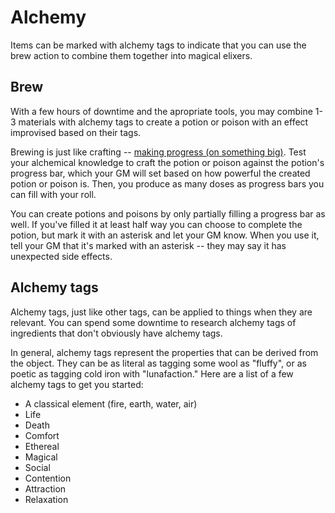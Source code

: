 # Alchemy

Items can be marked with alchemy tags to indicate that you can use the brew action to combine them together into magical elixers.

## <i class="ra ra-potion"></i>  Brew

With a few hours of downtime and the apropriate tools, you may combine 1-3 materials with alchemy tags to create a potion or poison with an effect improvised based on their tags.

Brewing is just like crafting -- [making progress (on something big)](../gameplay/basic_actions.md#make-progress-on-something-big). Test your alchemical knowledge to craft the potion or poison against the potion's progress bar, which your GM will set based on how powerful the created potion or poison is. Then, you produce as many doses as progress bars you can fill with your roll. 

You can create potions and poisons by only partially filling a progress bar as well. If you've filled it at least half way you can choose to complete the potion, but mark it with an asterisk and let your GM know. When you use it, tell your GM that it's marked with an asterisk -- they may say it has unexpected side effects.

## Alchemy tags

Alchemy tags, just like other tags, can be applied to things when they are relevant. You can spend some downtime to research alchemy tags of ingredients that don't obviously have alchemy tags. 

In general, alchemy tags represent the properties that can be derived from the object. They can be as literal as tagging some wool as "fluffy", or as poetic as tagging cold iron with "lunafaction." Here are a list of a few alchemy tags to get you started:

* A classical element (fire, earth, water, air)
* Life
* Death
* Comfort
* Ethereal
* Magical
* Social
* Contention
* Attraction
* Relaxation